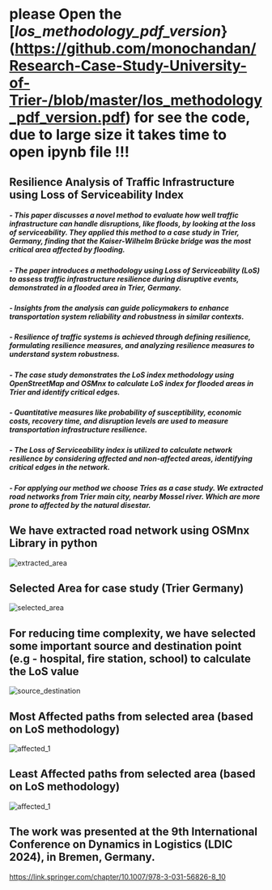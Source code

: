 # please Open the [*los_methodology_pdf_version*}(https://github.com/monochandan/Research-Case-Study-University-of-Trier-/blob/master/los_methodology_pdf_version.pdf) for see the code, due to large size it takes time to open ipynb file !!!
## Resilience Analysis of Traffic Infrastructure using Loss of Serviceability Index

##### - This paper discusses a novel method to evaluate how well traffic infrastructure can handle disruptions, like floods, by looking at the loss of serviceability. They applied this method to a case study in Trier, Germany, finding that the Kaiser-Wilhelm Brücke bridge was the most critical area affected by flooding.

##### - The paper introduces a methodology using Loss of Serviceability (LoS) to assess traffic infrastructure resilience during disruptive events, demonstrated in a flooded area in Trier, Germany.


##### - Insights from the analysis can guide policymakers to enhance transportation system reliability and robustness in similar contexts.

##### - Resilience of traffic systems is achieved through defining resilience, formulating resilience measures, and analyzing resilience measures to understand system robustness.

##### - The case study demonstrates the LoS index methodology using OpenStreetMap and OSMnx to calculate LoS index for flooded areas in Trier and identify critical edges.

##### - Quantitative measures like probability of susceptibility, economic costs, recovery time, and disruption levels are used to measure transportation infrastructure resilience.

##### - The Loss of Serviceability index is utilized to calculate network resilience by considering affected and non-affected areas, identifying critical edges in the network.

##### - For applying our method we choose Tries as a case study. We extracted road networks from Trier main city, nearby Mossel river. Which are more prone to affected by the natural disestar.

## We have extracted road network using OSMnx Library in python

![extracted_area](https://github.com/monochandan/Research-Case-Study-2022-University-of-Trier-/assets/29684226/acb592a2-389c-4ebe-9b79-017fd696b2a4)

## Selected Area for case study (Trier Germany)

![selected_area](https://github.com/monochandan/Research-Case-Study-2022-University-of-Trier-/assets/29684226/cc76b36b-8283-42e0-9506-153efb77a6e5)

## For reducing time complexity, we have selected some important source and destination point (e.g - hospital, fire station, school) to calculate the LoS value

![source_destination](https://github.com/monochandan/Research-Case-Study-2022-University-of-Trier-/assets/29684226/c4754cdb-85a8-4925-bff2-6bb777c96254)



<!--## Final result after applying our methodology (Result In python dataframe)-->

<!--![dataframe](https://github.com/monochandan/Research-Case-Study-2022-University-of-Trier-/assets/29684226/4dbeee32-bb4b-406e-ba5d-a32a326a7d2d)-->

## Most Affected paths from selected area (based on LoS methodology)

![affected_1](https://github.com/monochandan/Research-Case-Study-2022-University-of-Trier-/assets/29684226/2e262be6-0749-45b2-8314-b7d812f66cbf)

## Least Affected paths from selected area (based on LoS methodology)

![affected_1](https://github.com/monochandan/Research-Case-Study-2022-University-of-Trier-/assets/29684226/420387dc-4d09-40ac-88ed-d362a3da0bce)


## The work was presented at the 9th International Conference on Dynamics in Logistics (LDIC 2024), in Bremen, Germany.
https://link.springer.com/chapter/10.1007/978-3-031-56826-8_10






